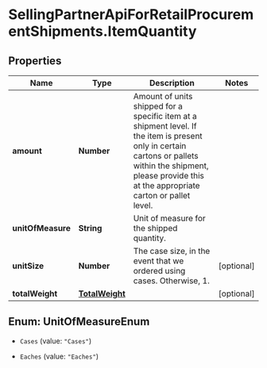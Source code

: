 # SellingPartnerApiForRetailProcurementShipments.ItemQuantity

## Properties

Name | Type | Description | Notes
------------ | ------------- | ------------- | -------------
**amount** | **Number** | Amount of units shipped for a specific item at a shipment level. If the item is present only in certain cartons or pallets within the shipment, please provide this at the appropriate carton or pallet level. | 
**unitOfMeasure** | **String** | Unit of measure for the shipped quantity. | 
**unitSize** | **Number** | The case size, in the event that we ordered using cases. Otherwise, 1. | [optional] 
**totalWeight** | [**TotalWeight**](TotalWeight.md) |  | [optional] 



## Enum: UnitOfMeasureEnum


* `Cases` (value: `"Cases"`)

* `Eaches` (value: `"Eaches"`)





